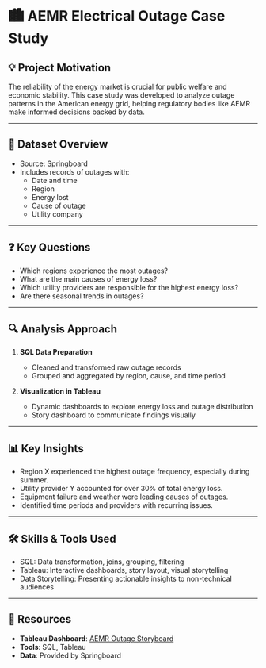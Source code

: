 # 🏙️ AEMR Electrical Outage Case Study

## 💡 Project Motivation

The reliability of the energy market is crucial for public welfare and economic stability. This case study was developed to analyze outage patterns in the American energy grid, helping regulatory bodies like AEMR make informed decisions backed by data.

---

## 🧾 Dataset Overview

- Source: Springboard
- Includes records of outages with:
  - Date and time
  - Region
  - Energy lost
  - Cause of outage
  - Utility company

---

## ❓ Key Questions

- Which regions experience the most outages?
- What are the main causes of energy loss?
- Which utility providers are responsible for the highest energy loss?
- Are there seasonal trends in outages?

---

## 🔍 Analysis Approach

1. **SQL Data Preparation**
   - Cleaned and transformed raw outage records
   - Grouped and aggregated by region, cause, and time period

2. **Visualization in Tableau**
   - Dynamic dashboards to explore energy loss and outage distribution
   - Story dashboard to communicate findings visually

---

## 📊 Key Insights

- Region X experienced the highest outage frequency, especially during summer.
- Utility provider Y accounted for over 30% of total energy loss.
- Equipment failure and weather were leading causes of outages.
- Identified time periods and providers with recurring issues.

---

## 🛠️ Skills & Tools Used

- SQL: Data transformation, joins, grouping, filtering
- Tableau: Interactive dashboards, story layout, visual storytelling
- Data Storytelling: Presenting actionable insights to non-technical audiences

---

## 🔗 Resources

- **Tableau Dashboard**: [AEMR Outage Storyboard](https://public.tableau.com/app/profile/emma.sung/viz/SQLProject_17271275130480/Story1)
- **Tools**: SQL, Tableau
- **Data**: Provided by Springboard

